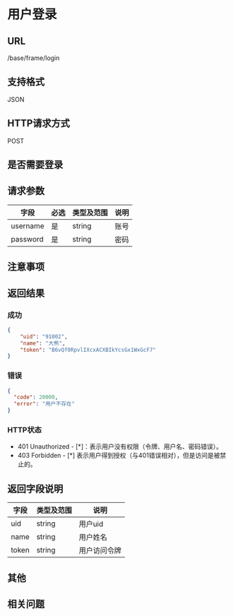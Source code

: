 # 用户登录

## URL

/base/frame/login

## 支持格式

JSON

## HTTP请求方式

POST

## 是否需要登录

## 请求参数

字段 | 必选 | 类型及范围 | 说明
----|------|----------|-------------
username     | 是   | string  | 账号
password     | 是   | string  | 密码

## 注意事项

## 返回结果

### 成功

```json
{
    "uid": "91002",
    "name": "大熊",
    "token": "B6vQf0RpvlIXcxACXBIkYcsGx1WxGcF7"
}
```

### 错误

```json
{
  "code": 20000,
  "error": "用户不存在"
}
```

### HTTP状态

- 401 Unauthorized - [*]：表示用户没有权限（令牌、用户名、密码错误）。
- 403 Forbidden - [*] 表示用户得到授权（与401错误相对），但是访问是被禁止的。

## 返回字段说明

字段 | 类型及范围 | 说明
----|----------|-------------
uid                     | string  | 用户uid
name                    | string  | 用户姓名
token                   | string  | 用户访问令牌

## 其他

## 相关问题
